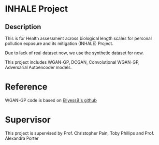 # INHALE Project
## Description

This is for Health assessment across biological length scales for personal pollution exposure and its mitigation (INHALE) Project.

Due to lack of real dataset now, we use the synthetic dataset for now.


This project includes WGAN-GP, DCGAN, Convolutional WGAN-GP, Adversarial Autoencoder models.

# Reference
WGAN-GP code is based on [EllyessB's github](https://github.com/EllyessB/WGAN-Regression.git)

# Supervisor
This project is supervised by Prof. Christopher Pain, Toby Phillips and Prof. Alexandra Porter

